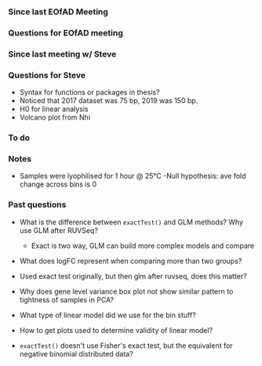 ### Since last EOfAD Meeting


### Questions for EOfAD meeting


### Since last meeting w/ Steve


### Questions for Steve
- Syntax for functions or packages in thesis?
- Noticed that 2017 dataset was 75 bp, 2019 was 150 bp.
- H0 for linear analysis
- Volcano plot from Nhi

### To do

  
### Notes
- Samples were lyophilised for 1 hour @ 25°C
-Null hypothesis: ave fold change across bins is 0

### Past questions
- What is the difference between `exactTest()` and GLM methods? Why use GLM after RUVSeq?
  - Exact is two way, GLM can build more complex models and compare
  
- What does logFC represent when comparing more than two groups?
- Used exact test originally, but then glm after ruvseq, does this matter?
- Why does gene level variance box plot not show similar pattern to tightness of samples in PCA?
- What type of linear model did we use for the bin stuff?
- How to get plots used to determine validity of linear model?
- `exactTest()` doesn't use Fisher's exact test, but the equivalent for negative binomial distributed data?